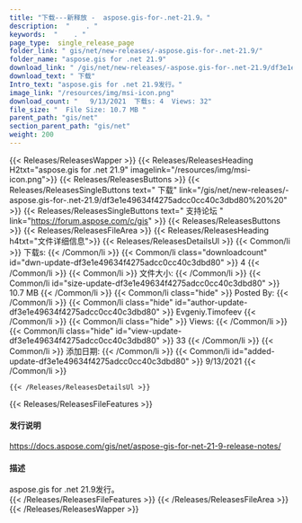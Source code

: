 ```yaml
---
title: "下载---新释放 -  aspose.gis-for-.net-21.9。" 
description:  "    . " 
keywords:  "    . " 
page_type:  single_release_page
folder_link: " gis/net/new-releases/-aspose.gis-for-.net-21.9/"
folder_name: "aspose.gis for .net 21.9"
download_link: " /gis/net/new-releases/-aspose.gis-for-.net-21.9/df3e1e49634f4275adcc0cc40c3dbd80"
download_text: " 下载"
Intro_text: "aspose.gis for .net 21.9发行。"
image_link: "/resources/img/msi-icon.png"
download_count: "   9/13/2021  下载s: 4  Views: 32"
file_size: "  File Size: 10.7 MB "
parent_path: "gis/net"
section_parent_path: "gis/net"
weight: 200
---
```


{{< Releases/ReleasesWapper >}}
  {{< Releases/ReleasesHeading H2txt="aspose.gis for .net 21.9" imagelink="/resources/img/msi-icon.png">}}
  {{< Releases/ReleasesButtons >}}
    {{< Releases/ReleasesSingleButtons text=" 下载" link="/gis/net/new-releases/-aspose.gis-for-.net-21.9/df3e1e49634f4275adcc0cc40c3dbd80%20%20" >}}
    {{< Releases/ReleasesSingleButtons text=" 支持论坛 " link="https://forum.aspose.com/c/gis" >}}
  {{< Releases/ReleasesButtons >}}
  {{< Releases/ReleasesFileArea >}}
    {{< Releases/ReleasesHeading h4txt="文件详细信息">}}
    {{< Releases/ReleasesDetailsUl >}}
            {{< Common/li  >}} 下载s: {{< /Common/li >}} 
      {{< Common/li class="downloadcount" id="dwn-update-df3e1e49634f4275adcc0cc40c3dbd80" >}} 4 {{< /Common/li >}} 
      {{< Common/li  >}} 文件大小: {{< /Common/li >}} 
      {{< Common/li id="size-update-df3e1e49634f4275adcc0cc40c3dbd80" >}} 10.7 MB {{< /Common/li >}} 
      {{< Common/li  class="hide" >}} Posted By: {{< /Common/li >}} 
      {{< Common/li class="hide" id="author-update-df3e1e49634f4275adcc0cc40c3dbd80" >}} Evgeniy.Timofeev {{< /Common/li >}} 
      {{< Common/li class="hide"  >}} Views: {{< /Common/li >}} 
      {{< Common/li class="hide" id="view-update-df3e1e49634f4275adcc0cc40c3dbd80" >}} 33 {{< /Common/li >}} 
      {{< Common/li  >}} 添加日期: {{< /Common/li >}} 
      {{< Common/li id="added-update-df3e1e49634f4275adcc0cc40c3dbd80" >}} 9/13/2021 {{< /Common/li >}} 

    {{< /Releases/ReleasesDetailsUl >}}

  {{< Releases/ReleasesFileFeatures >}}
      <h4>发行说明</h4><div><a href="https://docs.aspose.com/gis/net/aspose-gis-for-net-21-9-release-notes/">https://docs.aspose.com/gis/net/aspose-gis-for-net-21-9-release-notes/</a></div><h4>描述</h4><div class="HTMLDescription">aspose.gis for .net 21.9发行。</div>
  {{< /Releases/ReleasesFileFeatures >}}
 {{< /Releases/ReleasesFileArea >}}
{{< /Releases/ReleasesWapper >}}


